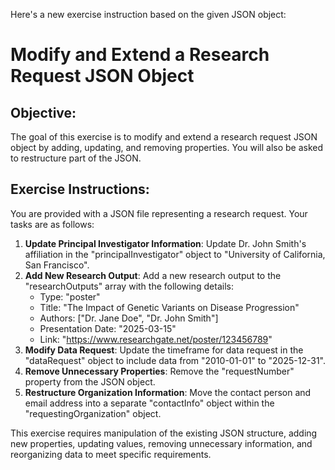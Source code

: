 Here's a new exercise instruction based on the given JSON object:

# Modify and Extend a Research Request JSON Object

## Objective:
The goal of this exercise is to modify and extend a research request JSON object by adding, updating, and removing properties. You will also be asked to restructure part of the JSON.

## Exercise Instructions:

You are provided with a JSON file representing a research request.
Your tasks are as follows:

1. **Update Principal Investigator Information**: Update Dr. John Smith's affiliation in the "principalInvestigator" object to "University of California, San Francisco".
2. **Add New Research Output**: Add a new research output to the "researchOutputs" array with the following details:
	* Type: "poster"
	* Title: "The Impact of Genetic Variants on Disease Progression"
	* Authors: ["Dr. Jane Doe", "Dr. John Smith"]
	* Presentation Date: "2025-03-15"
	* Link: "https://www.researchgate.net/poster/123456789"
3. **Modify Data Request**: Update the timeframe for data request in the "dataRequest" object to include data from "2010-01-01" to "2025-12-31".
4. **Remove Unnecessary Properties**: Remove the "requestNumber" property from the JSON object.
5. **Restructure Organization Information**: Move the contact person and email address into a separate "contactInfo" object within the "requestingOrganization" object.

This exercise requires manipulation of the existing JSON structure, adding new properties, updating values, removing unnecessary information, and reorganizing data to meet specific requirements.